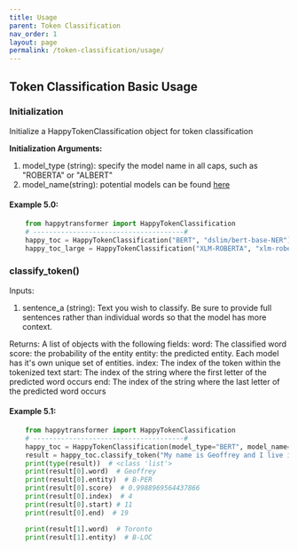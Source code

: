```yaml
---
title: Usage
parent: Token Classification
nav_order: 1
layout: page
permalink: /token-classification/usage/
---
```



## Token Classification Basic Usage

### Initialization  

Initialize a HappyTokenClassification object for token classification  

**Initialization Arguments:**
 1. model_type (string): specify the model name in all caps, such as "ROBERTA" or "ALBERT"
 2. model_name(string): potential models can be found [here](https://huggingface.co/models?pipeline_tag=token-classification)
 

#### Example 5.0:
```python
    from happytransformer import HappyTokenClassification
    # --------------------------------------#
    happy_toc = HappyTokenClassification("BERT", "dslim/bert-base-NER")  # default 
    happy_toc_large = HappyTokenClassification("XLM-ROBERTA", "xlm-roberta-large-finetuned-conll03-english") 

```

### classify_token()

Inputs: 
1. sentence_a (string): Text you wish to classify. Be sure to provide full sentences rather than individual words so that the model has more context.  

Returns: 
A list of objects with the following fields: 
    word: The classified word 
    score: the probability of the entity 
    entity: the predicted entity. Each model has it's own unique set of entities. 
    index: The index of the token within the tokenized text 
    start: The index of the string where the first letter of the predicted word occurs 
    end: The index of the string where the last letter of the predicted word occurs 



#### Example 5.1:
```python
    from happytransformer import HappyTokenClassification
    # --------------------------------------#
    happy_toc = HappyTokenClassification(model_type="BERT", model_name="dslim/bert-base-NER")
    result = happy_toc.classify_token("My name is Geoffrey and I live in Toronto")
    print(type(result))  # <class 'list'>
    print(result[0].word)  # Geoffrey
    print(result[0].entity)  # B-PER
    print(result[0].score)  # 0.9988969564437866
    print(result[0].index)  # 4
    print(result[0].start) # 11
    print(result[0].end)  # 19

    print(result[1].word)  # Toronto
    print(result[1].entity)  # B-LOC

```